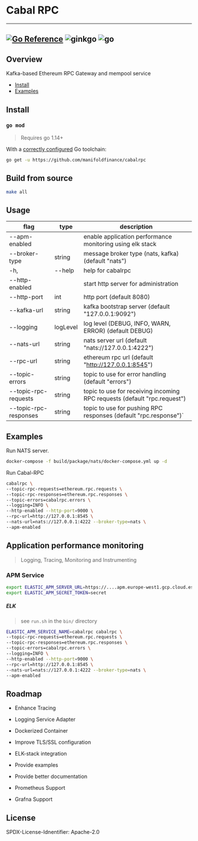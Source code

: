 # Cabal RPC

---
[![Go Reference](https://pkg.go.dev/badge/github.com/manifoldfinance/cabalrpc.svg)](https://pkg.go.dev/github.com/manifoldfinance/cabalrpc)
![ginkgo](https://github.com/manifoldfinance/cabalrpc/workflows/ginkgo/badge.svg?branch=master)
![go](https://github.com/manifoldfinance/cabalrpc/workflows/go/badge.svg)
---

## Overview

Kafka-based Ethereum RPC Gateway and mempool service

- [Install](#install)
- [Examples](#examples)

## Install

### `go mod`

> Requires go 1.14+

With a [correctly configured](https://golang.org/doc/install#testing) Go toolchain:

```sh
go get -u https://github.com/manifoldfinance/cabalrpc
```

## Build from source

```sh
make all
```

## Usage

| flag                  | type     | description                                                              |
| --------------------- | -------- | ------------------------------------------------------------------------ |
| --apm-enabled         |          | enable application performance monitoring using elk stack                |
| --broker-type         | string   | message broker type (nats, kafka) (default "nats")                       |
| -h,                   | --help   | help for cabalrpc                                                        |
| --http-enabled        |          | start http server for administration                                     |
| --http-port           | int      | http port (default 8080)                                                 |
| --kafka-url           | string   | kafka bootstrap server (default "127.0.0.1:9092")                        |
| --logging             | logLevel | log level (DEBUG, INFO, WARN, ERROR) (default DEBUG)                     |
| --nats-url            | string   | nats server url (default "nats://127.0.0.1:4222")                        |
| --rpc-url             | string   | ethereum rpc url (default "http://127.0.0.1:8545")                       |
| --topic-errors        | string   | topic to use for error handling (default "errors")                       |
| --topic-rpc-requests  | string   | topic to use for receiving incoming RPC requests (default "rpc.request") |
| --topic-rpc-responses | string   | topic to use for pushing RPC responses (default "rpc.response")`         |

## Examples

Run NATS server.

```sh
docker-compose -f build/package/nats/docker-compose.yml up -d
```

Run Cabal-RPC

```sh
cabalrpc \
--topic-rpc-requests=ethereum.rpc.requests \
--topic-rpc-responses=ethereum.rpc.responses \
--topic-errors=cabalrpc.errors \
--logging=INFO \
--http-enabled --http-port=9000 \
--rpc-url=http://127.0.0.1:8545 \
--nats-url=nats://127.0.0.1:4222 --broker-type=nats \
--apm-enabled
```

## Application performance monitoring

> Logging, Tracing, Monitoring and Instrumenting

### APM Service

```sh
export ELASTIC_APM_SERVER_URL=https://....apm.europe-west1.gcp.cloud.es.io:443
export ELASTIC_APM_SECRET_TOKEN=secret
```

##### ELK

> see `run.sh` in the `bin/` directory

```bash
ELASTIC_APM_SERVICE_NAME=cabalrpc cabalrpc \
--topic-rpc-requests=ethereum.rpc.requests \
--topic-rpc-responses=ethereum.rpc.responses \
--topic-errors=cabalrpc.errors \
--logging=INFO \
--http-enabled --http-port=9000 \
--rpc-url=http://127.0.0.1:8545 \
--nats-url=nats://127.0.0.1:4222 --broker-type=nats \
--apm-enabled
```

## Roadmap

- Enhance Tracing
- Logging Service Adapter
- Dockerized Container
- Improve TLS/SSL configuration
- ELK-stack integration

- Provide examples
- Provide better documentation
- Prometheus Support
- Grafna Support

## License

SPDX-License-Idnentifier: Apache-2.0
